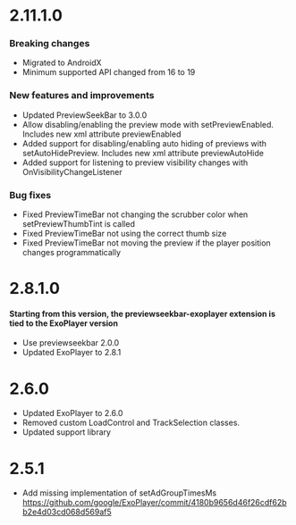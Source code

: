 # 2.11.1.0

### Breaking changes

- Migrated to AndroidX
- Minimum supported API changed from 16 to 19

### New features and improvements

- Updated PreviewSeekBar to 3.0.0
- Allow disabling/enabling the preview mode with setPreviewEnabled. Includes new xml attribute previewEnabled
- Added support for disabling/enabling auto hiding of previews with setAutoHidePreview. Includes new xml attribute previewAutoHide
- Added support for listening to preview visibility changes with OnVisibilityChangeListener

### Bug fixes

- Fixed PreviewTimeBar not changing the scrubber color when setPreviewThumbTint is called
- Fixed PreviewTimeBar not using the correct thumb size
- Fixed PreviewTimeBar not moving the preview if the player position changes programmatically

# 2.8.1.0

#### Starting from this version, the previewseekbar-exoplayer extension is tied to the ExoPlayer version

- Use previewseekbar 2.0.0
- Updated ExoPlayer to 2.8.1


# 2.6.0

- Updated ExoPlayer to 2.6.0
- Removed custom LoadControl and TrackSelection classes.
- Updated support library

# 2.5.1

- Add missing implementation of setAdGroupTimesMs https://github.com/google/ExoPlayer/commit/4180b9656d46f26cdf62bb2e4d03cd068d569af5
